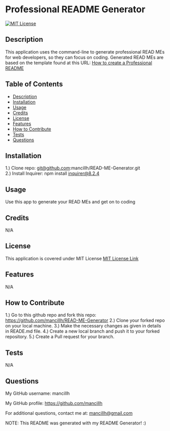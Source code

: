 # Professional README Generator 
  [![MIT License](https://img.shields.io/github/license/Naereen/StrapDown.js.svg)](https://github.com/Naereen/StrapDown.js/blob/master/LICENSE)

  ## Description
  This application uses the command-line to generate professional READ MEs for web developers, so they can focus on coding. Generated READ MEs are based on the template found at this URL: [How to create a Professional README](https://coding-boot-camp.github.io/full-stack/github/professional-readme-guide)

  ## Table of Contents 
  * [Description](#description)
  * [Installation](#installation)
  * [Usage](#usage)
  * [Credits](#credits)
  * [License](#license)
  * [Features](#features)
  * [How to Contribute](#how-to-contribute)
  * [Tests](#tests)
  * [Questions](#questions)
  
  ## Installation
  1.) Clone repo: git@github.com:mancillh/READ-ME-Generator.git   
  2.) Install Inquirer: npm install inquirer@8.2.4

  ## Usage
  Use this app to generate your READ MEs and get on to coding

  ## Credits
  N/A

  ## License
  This application is covered under MIT License
  [MIT License Link](https://opensource.org/license/MIT)

  ## Features
  N/A

  ## How to Contribute
 1.) Go to this github repo and fork this repo: https://github.com/mancillh/READ-ME-Generator
 2.) Clone your forked repo on your local machine.
 3.) Make the necessary changes as given in details in READE.md file.
 4.) Create a new local branch and push it to your forked repository.
 5.) Create a Pull request for your branch.
 
  ## Tests
  N/A

  ## Questions
  My GitHub username: mancillh 

  My GitHub profile: https://github.com/mancillh 

  For additional questions, contact me at: mancillh@gmail.com

  NOTE: This README was generated with my README Generator! :)